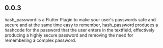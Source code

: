 ## 0.0.3

hash_password is a Flutter Plugin to make your user's passwords safe and secure and at the same time easy to remember, hash_password produces a hashcode for the password that the user enters in the textfield, effectively producing a highly secure password and removing the need for remembering a complex password.
